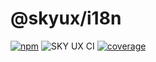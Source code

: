 # @skyux/i18n

[![npm](https://img.shields.io/npm/v/@skyux/i18n.svg)](https://www.npmjs.com/package/@skyux/i18n)
![SKY UX CI](https://github.com/blackbaud/skyux-i18n/workflows/SKY%20UX%20CI/badge.svg)
[![coverage](https://codecov.io/gh/blackbaud/skyux-i18n/branch/master/graphs/badge.svg?branch=master)](https://codecov.io/gh/blackbaud/skyux-i18n/branch/master)
